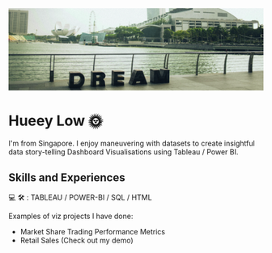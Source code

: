 ![Dashboard Visualization Creator](https://github.com/hueeylow/hueey_profile/blob/main/sg_landscape.jpg)

# Hueey Low 🌞
I'm from Singapore. I enjoy maneuvering with datasets to create insightful data story-telling Dashboard Visualisations using Tableau / Power BI. 

## Skills and Experiences
💻 🛠 : TABLEAU / POWER-BI / SQL / HTML

Examples of viz projects I have done: 
- Market Share Trading Performance Metrics
- Retail Sales (Check out my demo)
